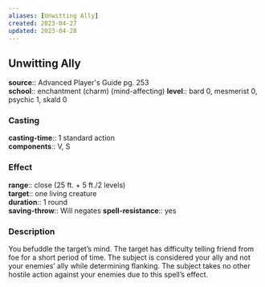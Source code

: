 ```yaml
---
aliases: [Unwitting Ally]
created: 2023-04-27
updated: 2023-04-28
---
```


## Unwitting Ally

**source**:: Advanced Player's Guide pg. 253  
**school**:: enchantment (charm) (mind-affecting)
**level**:: bard 0, mesmerist 0, psychic 1, skald 0

### Casting

**casting-time**:: 1 standard action  
**components**:: V, S

### Effect

**range**:: close (25 ft. + 5 ft./2 levels)  
**target**:: one living creature  
**duration**:: 1 round  
**saving-throw**:: Will negates
**spell-resistance**:: yes

### Description

You befuddle the target’s mind. The target has difficulty telling friend from foe for a short period of time. The subject is considered your ally and not your enemies’ ally while determining flanking. The subject takes no other hostile action against your enemies due to this spell’s effect.
